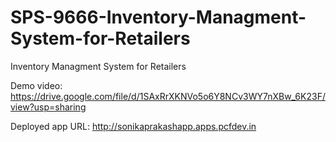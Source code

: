 # SPS-9666-Inventory-Managment-System-for-Retailers
Inventory Managment System for Retailers

Demo video: https://drive.google.com/file/d/1SAxRrXKNVo5o6Y8NCv3WY7nXBw_6K23F/view?usp=sharing

Deployed app URL: http://sonikaprakashapp.apps.pcfdev.in
